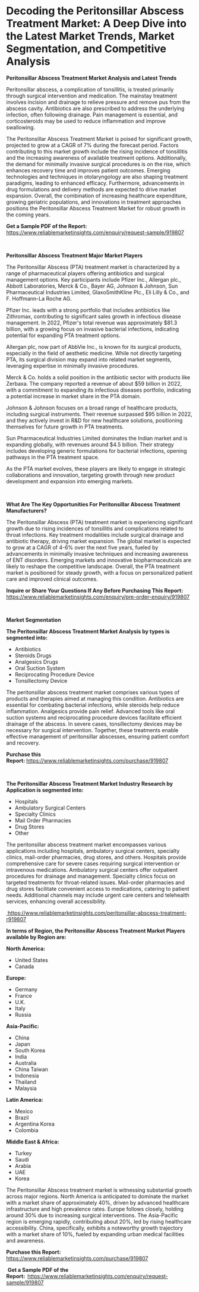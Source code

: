 <p><h1>Decoding the Peritonsillar Abscess Treatment Market: A Deep Dive into the Latest Market Trends, Market Segmentation, and Competitive Analysis</h1></p><p><strong>Peritonsillar Abscess Treatment Market Analysis and Latest Trends</strong></p>
<p><p>Peritonsillar abscess, a complication of tonsillitis, is treated primarily through surgical intervention and medication. The mainstay treatment involves incision and drainage to relieve pressure and remove pus from the abscess cavity. Antibiotics are also prescribed to address the underlying infection, often following drainage. Pain management is essential, and corticosteroids may be used to reduce inflammation and improve swallowing.</p><p>The Peritonsillar Abscess Treatment Market is poised for significant growth, projected to grow at a CAGR of 7% during the forecast period. Factors contributing to this market growth include the rising incidence of tonsillitis and the increasing awareness of available treatment options. Additionally, the demand for minimally invasive surgical procedures is on the rise, which enhances recovery time and improves patient outcomes. Emerging technologies and techniques in otolaryngology are also shaping treatment paradigms, leading to enhanced efficacy. Furthermore, advancements in drug formulations and delivery methods are expected to drive market expansion. Overall, the combination of increasing healthcare expenditure, growing geriatric populations, and innovations in treatment approaches positions the Peritonsillar Abscess Treatment Market for robust growth in the coming years.</p></p>
<p><strong>Get a Sample PDF of the Report:&nbsp;</strong> <a href="https://www.reliablemarketinsights.com/enquiry/request-sample/919807?utm_campaign=3316&utm_medium=2&utm_source=Github&utm_content=ia&utm_term=18042025&utm_id=peritonsillar-abscess-treatment">https://www.reliablemarketinsights.com/enquiry/request-sample/919807</a></p>
<p>&nbsp;</p>
<p><strong>Peritonsillar Abscess Treatment Major Market Players</strong></p>
<p><p>The Peritonsillar Abscess (PTA) treatment market is characterized by a range of pharmaceutical players offering antibiotics and surgical management options. Key participants include Pfizer Inc., Allergan plc., Abbott Laboratories, Merck & Co., Bayer AG, Johnson & Johnson, Sun Pharmaceutical Industries Limited, GlaxoSmithKline Plc., Eli Lilly & Co., and F. Hoffmann-La Roche AG.</p><p>Pfizer Inc. leads with a strong portfolio that includes antibiotics like Zithromax, contributing to significant sales growth in infectious disease management. In 2022, Pfizer's total revenue was approximately $81.3 billion, with a growing focus on invasive bacterial infections, indicating potential for expanding PTA treatment options.</p><p>Allergan plc, now part of AbbVie Inc., is known for its surgical products, especially in the field of aesthetic medicine. While not directly targeting PTA, its surgical division may expand into related market segments, leveraging expertise in minimally invasive procedures.</p><p>Merck & Co. holds a solid position in the antibiotic sector with products like Zerbaxa. The company reported a revenue of about $59 billion in 2022, with a commitment to expanding its infectious diseases portfolio, indicating a potential increase in market share in the PTA domain.</p><p>Johnson & Johnson focuses on a broad range of healthcare products, including surgical instruments. Their revenue surpassed $95 billion in 2022, and they actively invest in R&D for new healthcare solutions, positioning themselves for future growth in PTA treatments.</p><p>Sun Pharmaceutical Industries Limited dominates the Indian market and is expanding globally, with revenues around $4.5 billion. Their strategy includes developing generic formulations for bacterial infections, opening pathways in the PTA treatment space.</p><p>As the PTA market evolves, these players are likely to engage in strategic collaborations and innovation, targeting growth through new product development and expansion into emerging markets.</p></p>
<p>&nbsp;</p>
<p><strong>What Are The Key Opportunities For Peritonsillar Abscess Treatment Manufacturers?</strong></p>
<p><p>The Peritonsillar Abscess (PTA) treatment market is experiencing significant growth due to rising incidences of tonsillitis and complications related to throat infections. Key treatment modalities include surgical drainage and antibiotic therapy, driving market expansion. The global market is expected to grow at a CAGR of 4-6% over the next five years, fueled by advancements in minimally invasive techniques and increasing awareness of ENT disorders. Emerging markets and innovative biopharmaceuticals are likely to reshape the competitive landscape. Overall, the PTA treatment market is positioned for steady growth, with a focus on personalized patient care and improved clinical outcomes.</p></p>
<p><strong>Inquire or Share Your Questions If Any Before Purchasing This Report:</strong> <a href="https://www.reliablemarketinsights.com/enquiry/pre-order-enquiry/919807?utm_campaign=3316&utm_medium=2&utm_source=Github&utm_content=ia&utm_term=18042025&utm_id=peritonsillar-abscess-treatment">https://www.reliablemarketinsights.com/enquiry/pre-order-enquiry/919807</a></p>
<p>&nbsp;</p>
<p><strong>Market Segmentation</strong></p>
<p><strong>The Peritonsillar Abscess Treatment Market Analysis by types is segmented into:</strong></p>
<p><ul><li>Antibiotics</li><li>Steroids Drugs</li><li>Analgesics Drugs</li><li>Oral Suction System</li><li>Reciprocating Procedure Device</li><li>Tonsillectomy Device</li></ul></p>
<p><p>The peritonsillar abscess treatment market comprises various types of products and therapies aimed at managing this condition. Antibiotics are essential for combating bacterial infections, while steroids help reduce inflammation. Analgesics provide pain relief. Advanced tools like oral suction systems and reciprocating procedure devices facilitate efficient drainage of the abscess. In severe cases, tonsillectomy devices may be necessary for surgical intervention. Together, these treatments enable effective management of peritonsillar abscesses, ensuring patient comfort and recovery.</p></p>
<p><strong>Purchase this Report:&nbsp;</strong><a href="https://www.reliablemarketinsights.com/purchase/919807?utm_campaign=3316&utm_medium=2&utm_source=Github&utm_content=ia&utm_term=18042025&utm_id=peritonsillar-abscess-treatment">https://www.reliablemarketinsights.com/purchase/919807</a></p>
<p>&nbsp;</p>
<p><strong>The Peritonsillar Abscess Treatment Market Industry Research by Application is segmented into:</strong></p>
<p><ul><li>Hospitals</li><li>Ambulatory Surgical Centers</li><li>Specialty Clinics</li><li>Mail Order Pharmacies</li><li>Drug Stores</li><li>Other</li></ul></p>
<p><p>The peritonsillar abscess treatment market encompasses various applications including hospitals, ambulatory surgical centers, specialty clinics, mail-order pharmacies, drug stores, and others. Hospitals provide comprehensive care for severe cases requiring surgical intervention or intravenous medications. Ambulatory surgical centers offer outpatient procedures for drainage and management. Specialty clinics focus on targeted treatments for throat-related issues. Mail-order pharmacies and drug stores facilitate convenient access to medications, catering to patient needs. Additional channels may include urgent care centers and telehealth services, enhancing overall accessibility.</p></p>
<p><a href="https://www.reliablemarketinsights.com/peritonsillar-abscess-treatment-r919807?utm_campaign=3316&utm_medium=2&utm_source=Github&utm_content=ia&utm_term=18042025&utm_id=peritonsillar-abscess-treatment">&nbsp;https://www.reliablemarketinsights.com/peritonsillar-abscess-treatment-r919807</a></p>
<p><strong>In terms of Region, the Peritonsillar Abscess Treatment Market Players available by Region are:</strong></p>
<p>
    <p> <strong> North America: </strong>
        <ul>
            <li>United States</li>
            <li>Canada</li>
        </ul>
        </p> 
    <p> <strong> Europe: </strong>
        <ul>
            <li>Germany</li>
            <li>France</li>
            <li>U.K.</li>
            <li>Italy</li>
            <li>Russia</li>
        </ul>
        </p> 
    <p> <strong> Asia-Pacific: </strong>
        <ul>
            <li>China</li>
            <li>Japan</li>
            <li>South Korea</li>
            <li>India</li>
            <li>Australia</li>
            <li>China Taiwan</li>
            <li>Indonesia</li>
            <li>Thailand</li>
            <li>Malaysia</li>
        </ul>
        </p> 
    <p> <strong> Latin America: </strong>
        <ul>
            <li>Mexico</li>
            <li>Brazil</li>
            <li>Argentina Korea</li>
            <li>Colombia</li>
        </ul>
        </p> 
    <p> <strong> Middle East & Africa: </strong>
        <ul>
            <li>Turkey</li>
            <li>Saudi</li>
            <li>Arabia</li>
            <li>UAE</li>
            <li>Korea</li>
        </ul>
    </p>
    </p>
<p><p>The Peritonsillar Abscess treatment market is witnessing substantial growth across major regions. North America is anticipated to dominate the market with a market share of approximately 40%, driven by advanced healthcare infrastructure and high prevalence rates. Europe follows closely, holding around 30% due to increasing surgical interventions. The Asia-Pacific region is emerging rapidly, contributing about 20%, led by rising healthcare accessibility. China, specifically, exhibits a noteworthy growth trajectory with a market share of 10%, fueled by expanding urban medical facilities and awareness.</p></p>
<p><strong>Purchase this Report: </strong><a href="https://www.reliablemarketinsights.com/purchase/919807?utm_campaign=3316&utm_medium=2&utm_source=Github&utm_content=ia&utm_term=18042025&utm_id=peritonsillar-abscess-treatment">https://www.reliablemarketinsights.com/purchase/919807</a></p>
<p>&nbsp;<strong>Get a Sample PDF of the Report:&nbsp;&nbsp;</strong><a href="https://www.reliablemarketinsights.com/enquiry/request-sample/919807?utm_campaign=3316&utm_medium=2&utm_source=Github&utm_content=ia&utm_term=18042025&utm_id=peritonsillar-abscess-treatment">https://www.reliablemarketinsights.com/enquiry/request-sample/919807</a></p>
<p><strong></strong></p>
<p><p></p><p></p><p></p></p>